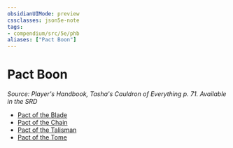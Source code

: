 ```yaml
---
obsidianUIMode: preview
cssclasses: json5e-note
tags:
- compendium/src/5e/phb
aliases: ["Pact Boon"]
---
```

# Pact Boon
*Source: Player's Handbook, Tasha's Cauldron of Everything p. 71. Available in the <span title='Systems Reference Document (5.1)'>SRD</span>* 

- [Pact of the Blade](2-Mechanics/CLI/optional-features/pact-of-the-blade.md)
- [Pact of the Chain](2-Mechanics/CLI/optional-features/pact-of-the-chain.md)
- [Pact of the Talisman](2-Mechanics/CLI/optional-features/pact-of-the-talisman-tce.md)
- [Pact of the Tome](2-Mechanics/CLI/optional-features/pact-of-the-tome.md)